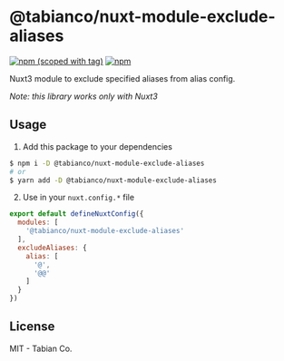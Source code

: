 # @tabianco/nuxt-module-exclude-aliases

[![npm (scoped with tag)](https://flat.badgen.net/npm/v/@tabianco/nuxt-module-exclude-aliases)](https://npmjs.com/package/@tabianco/nuxt-module-exclude-aliases)
[![npm](https://flat.badgen.net/npm/dt/@tabianco/nuxt-module-exclude-aliases)](https://npmjs.com/package/@tabianco/nuxt-module-exclude-aliases)

Nuxt3 module to exclude specified aliases from alias config.

_Note: this library works only with Nuxt3_

## Usage

1. Add this package to your dependencies

```bash
$ npm i -D @tabianco/nuxt-module-exclude-aliases
# or
$ yarn add -D @tabianco/nuxt-module-exclude-aliases
```

2. Use in your `nuxt.config.*` file

```javascript:nuxt.config.js
export default defineNuxtConfig({
  modules: [
    '@tabianco/nuxt-module-exclude-aliases'
  ],
  excludeAliases: {
    alias: [
      '@',
      '@@'
    ]
  }
})
```

## License

MIT - Tabian Co.
